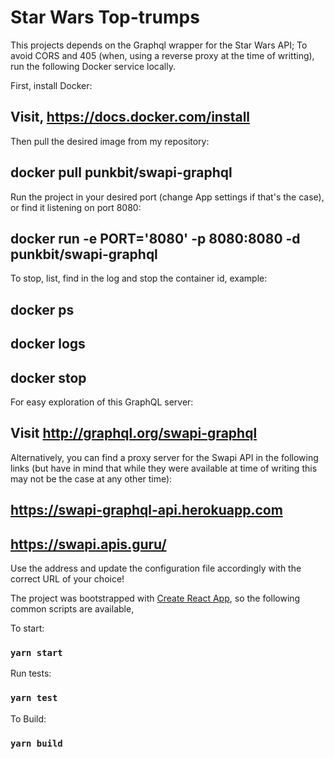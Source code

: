 
Star Wars Top-trumps
=====================

This projects depends on the Graphql wrapper for the Star Wars API;
To avoid CORS and 405 (when, using a reverse proxy at the time of writting),
run the following Docker service locally.

First, install Docker:

## Visit, https://docs.docker.com/install

Then pull the desired image from my repository:

## docker pull punkbit/swapi-graphql

Run the project in your desired port (change App settings if that's the case),
or find it listening on port 8080:

## docker run -e PORT='8080' -p 8080:8080 -d punkbit/swapi-graphql

To stop, list, find in the log and stop the container id, example:

## docker ps

## docker logs <the container id>

## docker stop <the container id>

For easy exploration of this GraphQL server:

## Visit http://graphql.org/swapi-graphql

Alternatively, you can find a proxy server for the Swapi API in the following links (but
have in mind that while they were available at time of writing this may not be the case
at any other time):

## https://swapi-graphql-api.herokuapp.com 

## https://swapi.apis.guru/

Use the address and update the configuration file accordingly with the correct URL of your choice!


The project was bootstrapped with [Create React App](https://github.com/facebook/create-react-app), so
the following common scripts are available,

To start:

### `yarn start`

Run tests:

### `yarn test`

To Build:

### `yarn build`

